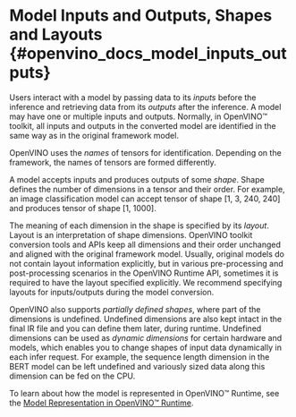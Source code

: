 # Model Inputs and Outputs, Shapes and Layouts {#openvino_docs_model_inputs_outputs}

Users interact with a model by passing data to its _inputs_ before the inference and retrieving data from its _outputs_ after the inference. A model may have one or multiple inputs and outputs. Normally, in OpenVINO™ toolkit, all inputs and outputs in the converted model are identified in the same way as in the original framework model.

OpenVINO uses the _names_ of tensors for identification. Depending on the framework, the names of tensors are formed differently.

A model accepts inputs and produces outputs of some _shape_. Shape defines the number of dimensions in a tensor and their order. For example, an image classification model can accept tensor of shape [1, 3, 240, 240] and produces tensor of shape [1, 1000].

The meaning of each dimension in the shape is specified by its _layout_. Layout is an interpretation of shape dimensions. OpenVINO toolkit conversion tools and APIs keep all dimensions and their order unchanged and aligned with the original framework model. Usually, original models do not contain layout information explicitly, but in various pre-processing and post-processing scenarios in the OpenVINO Runtime API, sometimes it is required to have the layout specified explicitly. We recommend specifying layouts for inputs/outputs during the model conversion.

OpenVINO also supports _partially defined shapes_, where part of the dimensions is undefined. Undefined dimensions are also kept intact in the final IR file and you can  define them later, during runtime. Undefined dimensions can be used as _dynamic dimensions_ for certain hardware and models, which enables  you to change shapes of input data dynamically in each infer request. For example, the sequence length dimension in the BERT model can be left undefined and variously sized data along this dimension can be fed on the CPU.

To learn about how the model is represented in OpenVINO™ Runtime, see the [Model Representation in OpenVINO™ Runtime](OV_Runtime_UG/model_representation.md).